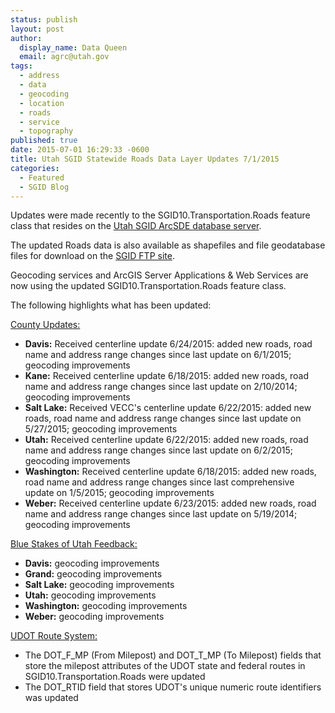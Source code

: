 ```yaml
---
status: publish
layout: post
author:
  display_name: Data Queen
  email: agrc@utah.gov
tags:
  - address
  - data
  - geocoding
  - location
  - roads
  - service
  - topography
published: true
date: 2015-07-01 16:29:33 -0600
title: Utah SGID Statewide Roads Data Layer Updates 7/1/2015
categories:
  - Featured
  - SGID Blog
---
```

<p>Updates were made recently to the SGID10.Transportation.Roads feature class that resides on the <a href="{{ "/data/how-to-connect-to-the-sgid-via-sde/" | prepend: site.baseurl }}">Utah SGID ArcSDE database server</a>.</p>
<p>The updated Roads data is also available as shapefiles and file geodatabase files for download on the <a href="ftp://ftp.agrc.utah.gov/UtahSGID_Vector/UTM12_NAD83/TRANSPORTATION/PackagedData/_Statewide/UtahRoadAndHighwaySystem/">SGID FTP site</a>.</p>
<p>Geocoding services and ArcGIS Server Applications & Web Services are now using the updated SGID10.Transportation.Roads feature class.</p>
<p>The following highlights what has been updated:</p>
<p><span style="text-decoration: underline;">County Updates:</span></p>
<ul>
<li><strong>Davis:</strong> Received centerline update 6/24/2015: added new roads, road name and address range changes since last update on 6/1/2015; geocoding improvements</li>
<li><strong>Kane:</strong> Received centerline update 6/18/2015: added new roads, road name and address range changes since last update on 2/10/2014; geocoding improvements</li>
<li><strong>Salt Lake:</strong> Received VECC's centerline update 6/22/2015: added new roads, road name and address range changes since last update on 5/27/2015; geocoding improvements</li>
<li><strong>Utah:</strong> Received centerline update 6/22/2015: added new roads, road name and address range changes since last update on 6/2/2015; geocoding improvements</li>
<li><strong>Washington:</strong> Received centerline update 6/18/2015: added new roads, road name and address range changes since last comprehensive update on 1/5/2015; geocoding improvements</li>
<li><strong>Weber:</strong> Received centerline update 6/23/2015: added new roads, road name and address range changes since last update on 5/19/2014; geocoding improvements </li>
</ul>
<p><span style="text-decoration: underline;">Blue Stakes of Utah Feedback:</span></p>
<ul>
<li><strong>Davis:</strong> geocoding improvements</li>
<li><strong>Grand:</strong> geocoding improvements</li>
<li><strong>Salt Lake:</strong> geocoding improvements</li>
<li><strong>Utah:</strong> geocoding improvements</li>
<li><strong>Washington:</strong> geocoding improvements</li>
<li><strong>Weber:</strong> geocoding improvements</li>
</ul>
<p><span style="text-decoration: underline;">UDOT Route System:</span></p>
<ul>
<li>The DOT_F_MP (From Milepost) and DOT_T_MP (To Milepost) fields that store the milepost attributes of the UDOT state and federal routes in SGID10.Transportation.Roads were updated</li>
<li>The DOT_RTID field that stores UDOT's unique numeric route identifiers was updated</li>

